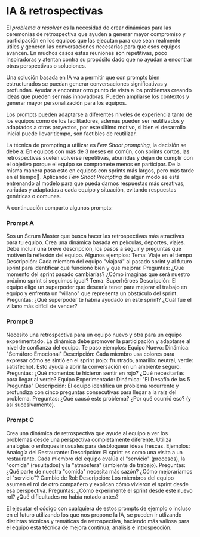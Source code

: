 # IA & retrospectivas
El *problema a resolver* es la necesidad de crear dinámicas para las ceremonias de retrospectiva que ayuden a generar mayor compromiso y participación en los equipos que las ejecutan para que sean realmente útiles y generen las conversaciones necesarias para que esos equipos avancen. En muchos casos estas reuniones son repetitivas, poco inspiradoras y atentan contra su propósito dado que no ayudan a encontrar otras perspectivas o soluciones.

Una solución basada en IA va a permitir que con prompts bien estructurados se puedan generar conversaciones significativas y profundas. Ayudar a encontrar otro punto de vista a los problemas creando ideas que pueden ser más innovadoras. Pueden ampliarse los contextos y generar mayor personalización para los equipos. 

Los prompts pueden adaptarse a diferentes niveles de experiencia tanto de los equipos como de los facilitadores, además pueden ser reutilizados y adaptados a otros proyectos, por este último motivo, si bien el desarrollo inicial puede llevar tiempo, son factibles de reutilizar.


La técnica de prompting a utilizar es *Few Shoot prompting*, la decisión se debe a: 
En equipos con más de 3 meses en común, con sprints cortos, las retrospectivas suelen volverse repetitivas, aburridas y dejan de cumplir con el objetivo porque el equipo se compromete menos en participar. De la misma manera pasa esto en equipos con sprints más largos, pero más tarde en el tiempo🙂. Aplicando *Few Shoot Prompting* de algún modo se está entrenando al modelo para que pueda darnos respuestas más creativas, variadas y adaptadas a cada equipo y situación, evitando respuestas genéricas o comunes. 

A continuación comparto algunos prompts: 
### Prompt A
Sos un Scrum Master que busca hacer las retrospectivas más atractivas para tu equipo. Crea una dinámica basada en películas, deportes, viajes. Debe incluir una breve descripción, los pasos a seguir y preguntas que motiven la reflexión del equipo. Algunos ejemplos:
Tema: Viaje en el tiempo
Descripción: Cada miembro del equipo "viajará" al pasado sprint y al futuro sprint para identificar qué funcionó bien y qué mejorar.
Preguntas: ¿Qué momento del sprint pasado cambiarías? ¿Cómo imaginas que será nuestro próximo sprint si seguimos igual?
Tema: Superhéroes
Descripción: El equipo elige un superpoder que desearía tener para mejorar el trabajo en equipo y enfrenta un "villano" que representa un obstáculo del sprint.
Preguntas: ¿Qué superpoder te habría ayudado en este sprint? ¿Cuál fue el villano más difícil de vencer?

### Prompt B
Necesito una retrospectiva para un equipo nuevo y otra para un equipo experimentado. La dinámica debe promover la participación y adaptarse al nivel de confianza del equipo. Te paso ejemplos:
Equipo Nuevo:
Dinámica: "Semáforo Emocional"
Descripción: Cada miembro usa colores para expresar cómo se sintió en el sprint (rojo: frustrado, amarillo: neutral, verde: satisfecho). Esto ayuda a abrir la conversación en un ambiente seguro.
Preguntas: ¿Qué momentos te hicieron sentir en rojo? ¿Qué necesitarías para llegar al verde?
Equipo Experimentado:
Dinámica: "El Desafío de las 5 Preguntas"
Descripción: El equipo identifica un problema recurrente y profundiza con cinco preguntas consecutivas para llegar a la raíz del problema.
Preguntas: ¿Qué causó este problema? ¿Por qué ocurrió eso? (y así sucesivamente).

### Prompt C
Crea una dinámica de retrospectiva que ayude al equipo a ver los problemas desde una perspectiva completamente diferente. Utiliza analogías o enfoques inusuales para desbloquear ideas frescas.
Ejemplos:
Analogía del Restaurante:
Descripción: El sprint es como una visita a un restaurante. Cada miembro del equipo evalúa el "servicio" (procesos), la "comida" (resultados) y la "atmósfera" (ambiente de trabajo).
Preguntas: ¿Qué parte de nuestra "comida" necesita más sazón? ¿Cómo mejoraríamos el "servicio"?
Cambio de Rol:
Descripción: Los miembros del equipo asumen el rol de otro compañero y explican cómo vivieron el sprint desde esa perspectiva.
Preguntas: ¿Cómo experimenté el sprint desde este nuevo rol? ¿Qué dificultades no había notado antes?

El ejecutar el código con cualquiera de estos prompts de ejemplo o incluso en el futuro utilizando los que nos propone la IA, se pueden ir utlizando distintas técnicas y temáticas de retrospectiva, haciendo más valiosa para el equipo esta técnica de mejora continua, analisis e introspección.

